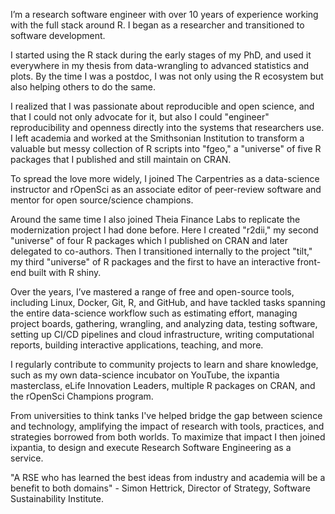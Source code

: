 I’m a research software engineer with over 10 years of experience working with the full stack around R. I began as a researcher and transitioned to software development.

I started using the R stack during the early stages of my PhD, and used it everywhere in my thesis from data-wrangling to advanced statistics and plots. By the time I was a postdoc, I was not only using the R ecosystem but also helping others to do the same.

I realized that I was passionate about reproducible and open science, and that I could not only advocate for it, but also I could "engineer" reproducibility and openness directly into the systems that researchers use. I left academia and worked at the Smithsonian Institution to transform a valuable but messy collection of R scripts into "fgeo," a "universe" of five R packages that I published and still maintain on CRAN.

To spread the love more widely, I joined The Carpentries as a data-science instructor and rOpenSci as an associate editor of peer-review software and mentor for open source/science champions. 

Around the same time I also joined Theia Finance Labs to replicate the modernization project I had done before. Here I created "r2dii," my second "universe" of four R packages which I published on CRAN and later delegated to co-authors. Then I transitioned internally to the project "tilt," my third "universe" of R packages and the first to have an interactive front-end built with R shiny.

Over the years, I’ve mastered a range of free and open-source tools, including Linux, Docker, Git, R, and GitHub, and have tackled tasks spanning the entire data-science workflow such as estimating effort, managing project boards, gathering, wrangling, and analyzing data, testing software, setting up CI/CD pipelines and cloud infrastructure, writing computational reports, building interactive applications, teaching, and more.

I regularly contribute to community projects to learn and share knowledge, such as my own data-science incubator on YouTube, the ixpantia masterclass, eLife Innovation Leaders, multiple R packages on CRAN, and the rOpenSci Champions program.

From universities to think tanks I've helped bridge the gap between science and technology, amplifying the impact of research with tools, practices, and strategies borrowed from both worlds. To maximize that impact I then joined ixpantia, to design and execute Research Software Engineering as a service. 

"A RSE who has learned the best ideas from industry and academia will be a benefit to both domains" - Simon Hettrick, Director of Strategy, Software Sustainability Institute.
